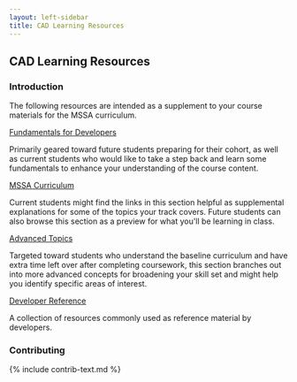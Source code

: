 ```yaml
---
layout: left-sidebar
title: CAD Learning Resources
---
```


## CAD Learning Resources

### Introduction

The following resources are intended as a supplement to your course materials for the MSSA curriculum.

<div class="resource-row">
    <div class="resource-div">
        <a href="/technical-skills/cad/learning-resources/fundamentals.html">
            <p class="resource-title">Fundamentals for Developers</p>
        </a>
        <p class="resource-description">
            Primarily geared toward future students preparing for their cohort, as well as current students who would like to take a step back and learn some fundamentals to enhance your understanding of the course content.
        </p>
    </div>
    <div class="resource-div">
        <a href="/technical-skills/cad/learning-resources/mssa-curriculum.html">
            <p class="resource-title">MSSA Curriculum</p>
        </a>
        <p class="resource-description">
            Current students might find the links in this section helpful as supplemental explanations for some of the topics your track covers.  Future students can also browse this section as a preview for what you'll be learning in class.
        </p>
    </div>
    <div class="resource-div">
        <a href="/technical-skills/cad/learning-resources/advanced-topics.html">
            <p class="resource-title">Advanced Topics</p>
        </a>
        <p class="resource-description">
            Targeted toward students who understand the baseline curriculum and have extra time left over after completing coursework, this section branches out into more advanced concepts for broadening your skill set and might help you identify specific areas of interest.
        </p>
    </div>
    <div class="resource-div">
        <a href="/technical-skills/cad/learning-resources/reference.html">
            <p class="resource-title">Developer Reference</p>
        </a>
        <p class="resource-description">
            A collection of resources commonly used as reference material by developers.
        </p>
    </div>
</div>

### Contributing

{% include contrib-text.md %}